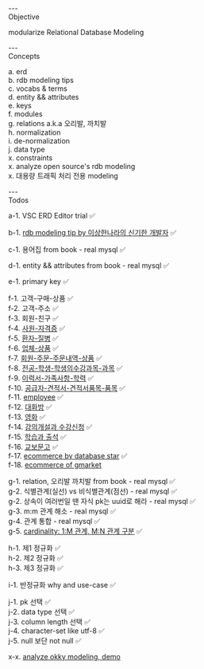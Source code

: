 
---\
Objective

modularize Relational Database Modeling


---\
Concepts


a. erd\
b. rdb modeling tips\
c. vocabs & terms\
d. entity && attributes\
e. keys\
f. modules\
g. relations a.k.a 오리발, 까치발\
h. normalization\
i. de-normalization\
j. data type\
x. constraints\
x. analyze open source's rdb modeling\
x. 대용량 트래픽 처리 전용 modeling






---\
Todos


a-1. VSC ERD Editor trial :white_check_mark:

b-1. [rdb modeling tip by 이상한나라의 신기한 개발자](https://www.youtube.com/watch?v=T_0TaT0bFHQ) :white_check_mark:

c-1. 용어집 from book - real mysql :white_check_mark:

d-1. entity && attributes from book - real mysql :white_check_mark:

e-1. primary key :white_check_mark:

f-1. 고객-구매-상품 :white_check_mark:\
f-2. 고객-주소 :white_check_mark:\
f-3. 회원-친구 :white_check_mark:\
f-4. [사원-자격증](https://www.youtube.com/watch?v=ga69WBO9Gy0&list=PL9hiYwOHVUQduJN7Pf_kOR8htpJU7K1H8&index=11&ab_channel=Jacob%27sLecture) :white_check_mark:\
f-5. [환자-질병](https://www.youtube.com/watch?v=ga69WBO9Gy0&list=PL9hiYwOHVUQduJN7Pf_kOR8htpJU7K1H8&index=11&ab_channel=Jacob%27sLecture) :white_check_mark:\
f-6. [업체-상품](https://www.youtube.com/watch?v=ga69WBO9Gy0&list=PL9hiYwOHVUQduJN7Pf_kOR8htpJU7K1H8&index=11&ab_channel=Jacob%27sLecture) :white_check_mark:\
f-7. [회원-주문-주문내역-상품](https://www.youtube.com/watch?v=ga69WBO9Gy0&list=PL9hiYwOHVUQduJN7Pf_kOR8htpJU7K1H8&index=11&ab_channel=Jacob%27sLecture) :white_check_mark:\
f-8. [전공-학생-학생의수강과목-과목](https://www.youtube.com/watch?v=ga69WBO9Gy0&list=PL9hiYwOHVUQduJN7Pf_kOR8htpJU7K1H8&index=11&ab_channel=Jacob%27sLecture) :white_check_mark:\
f-9. [이력서-가족사항-학력](https://www.youtube.com/watch?v=jxEYZwhS1gU&list=PL9hiYwOHVUQduJN7Pf_kOR8htpJU7K1H8&index=14&ab_channel=Jacob%27sLecture) :white_check_mark:\
f-10. [공급자-견적서-견적서품목-품목](https://www.youtube.com/watch?v=jxEYZwhS1gU&list=PL9hiYwOHVUQduJN7Pf_kOR8htpJU7K1H8&index=14&ab_channel=Jacob%27sLecture) :white_check_mark:\
f-11. [employee](https://www.youtube.com/watch?v=HXV3zeQKqGY) :white_check_mark:\
f-12. [대화방](https://www.youtube.com/watch?v=42LMmwSFGIE) :white_check_mark:\
f-13. [영화](https://www.youtube.com/watch?v=bBLD07ayLqA&list=PL9hiYwOHVUQduJN7Pf_kOR8htpJU7K1H8&index=18&ab_channel=Jacob%27sLecture) :white_check_mark:\
f-14. [강의개설과 수강신청](https://www.youtube.com/watch?v=Qs_cC6lvx2s&list=PL9hiYwOHVUQduJN7Pf_kOR8htpJU7K1H8&index=20&ab_channel=Jacob%27sLecture) :white_check_mark:\
f-15. [학습과 출석](https://www.youtube.com/watch?v=Qs_cC6lvx2s&list=PL9hiYwOHVUQduJN7Pf_kOR8htpJU7K1H8&index=20&ab_channel=Jacob%27sLecture) :white_check_mark:\
f-16. [교보문고](https://www.youtube.com/watch?v=_TaygcntsJQ&list=PL9hiYwOHVUQduJN7Pf_kOR8htpJU7K1H8&index=21&ab_channel=Jacob%27sLecture) :white_check_mark:\
f-17. [ecommerce by database star](https://www.youtube.com/watch?v=1HamqOuv2Cw&ab_channel=DatabaseStar) :white_check_mark:\
f-18. [ecommerce of gmarket](https://www.slideshare.net/HanSungKim4/db-project-gmarket)


g-1. relation, 오리발 까치발 from book - real mysql :white_check_mark:\
g-2. 식별관계(실선) vs 비식별관계(점선) - real mysql :white_check_mark:\
g-2. 상속이 여러번일 땐 자식 pk는 uuid로 해라 - real mysql :white_check_mark:\
g-3. m:m 관계 해소 - real mysql :white_check_mark:\
g-4. 관계 통합 - real mysql :white_check_mark:\
g-5. [cardinality: 1:M 관계, M:N 관계 구분](https://www.youtube.com/watch?v=Yquru9V8HJ8&list=PL9hiYwOHVUQduJN7Pf_kOR8htpJU7K1H8&index=9&ab_channel=Jacob%27sLecture) :white_check_mark:

h-1. 제1 정규화 :white_check_mark:\
h-2. 제2 정규화 :white_check_mark:\
h-3. 제3 정규화 :white_check_mark:

i-1. 반정규화 why and use-case :white_check_mark:

j-1. pk 선택 :white_check_mark:\
j-2. data type 선택 :white_check_mark:\
j-3. column length 선택 :white_check_mark:\
j-4. character-set like utf-8 :white_check_mark:\
j-5. null 보단 not null :white_check_mark:


x-x. [analyze okky modeling, demo](https://vuerd.github.io/)

